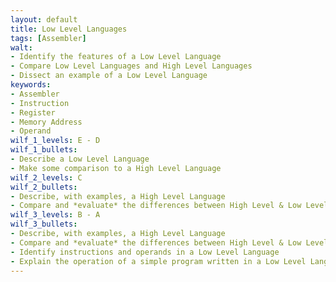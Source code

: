 ```yaml
---
layout: default
title: Low Level Languages
tags: [Assembler]
walt:
- Identify the features of a Low Level Language
- Compare Low Level Languages and High Level Languages
- Dissect an example of a Low Level Language
keywords:
- Assembler
- Instruction
- Register
- Memory Address
- Operand
wilf_1_levels: E - D
wilf_1_bullets:
- Describe a Low Level Language
- Make some comparison to a High Level Language
wilf_2_levels: C
wilf_2_bullets:
- Describe, with examples, a High Level Language
- Compare and *evaluate* the differences between High Level & Low Level Langages
wilf_3_levels: B - A
wilf_3_bullets:
- Describe, with examples, a High Level Language
- Compare and *evaluate* the differences between High Level & Low Level Langages
- Identify instructions and operands in a Low Level Language
- Explain the operation of a simple program written in a Low Level Language
---
```

